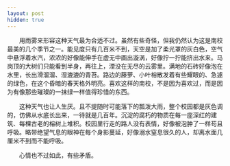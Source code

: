 ```yaml
---
layout: post
hidden: true
---
```

　　用雨雾来形容这种天气最为合适不过。虽然有些奇怪，但我仍然认为这是南校最美的几个季节之一。能见度只有几百米不到，天空是加了柔光罩的灰白色，空气中悬浮着水汽，浓浓的好像能伸手在虚无中画出漩涡，好像拧一拧能挤出水来。马岗顶的大树们只能看到半身，再往上，湮没在无尽的云雾里。满地的石砖好像泡在水里，长出滑溜溜、湿漉漉的青苔。路边的藤萝、小叶榕散发着有些耀眼的、急遽的绿色，在这个昏暗的春天格外明亮。喜欢这样的南校，不是因为喜欢过，而是因为有像那些璀璨的一抹绿一样值得珍惜的东西。

　　这种天气也让人生厌。且不提随时可能落下的瓢泼大雨，整个校园都是灰色调的，仿佛从水底长出来，一待就是几百年。沉淀的腐朽的物质在每一座深红的建筑、每棵古老的榕树上堆积。校园里行走的路人没有表情，好像被泡肿了一样苟且呼吸。略带绝望气息的眼神在每个身影蔓延，好像溺水窒息很久的人，却离水面几厘米不到而不能呼吸。

　　心情也不过如此，有些矛盾。